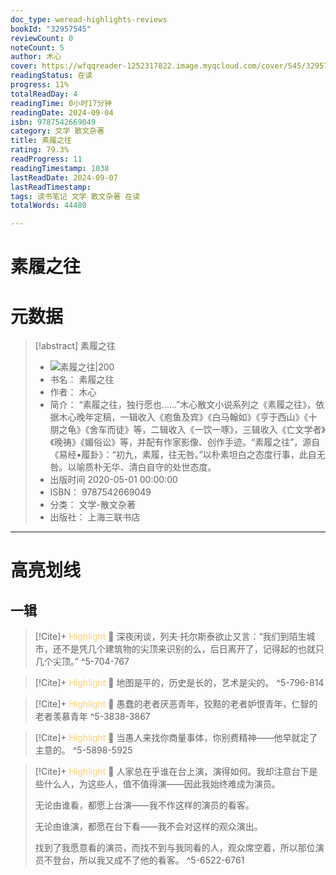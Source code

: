 ```yaml
---
doc_type: weread-highlights-reviews
bookId: "32957545"
reviewCount: 0
noteCount: 5
author: 木心
cover: https://wfqqreader-1252317822.image.myqcloud.com/cover/545/32957545/t7_32957545.jpg
readingStatus: 在读
progress: 11%
totalReadDay: 4
readingTime: 0小时17分钟
readingDate: 2024-09-04
isbn: 9787542669049
category: 文学 散文杂著
title: 素履之往
rating: 79.3%
readProgress: 11
readingTimestamp: 1038
lastReadDate: 2024-09-07
lastReadTimestamp: 
tags: 读书笔记 文学 散文杂著 在读
totalWords: 44480

---
```


# 素履之往

# 元数据
> [!abstract] 素履之往
> - ![ 素履之往|200](https://wfqqreader-1252317822.image.myqcloud.com/cover/545/32957545/t7_32957545.jpg)
> - 书名： 素履之往
> - 作者： 木心
> - 简介： “素履之往，独行愿也……”木心散文小说系列之《素履之往》，依据木心晚年定稿，一辑收入《庖鱼及宾》《白马翰如》《亨于西山》《十朋之龟》《舍车而徒》等，二辑收入《一饮一啄》，三辑收入《亡文学者》《晚祷》《媚俗讼》等，并配有作家影像、创作手迹。“素履之往”，源自《易经•履卦》：“初九，素履，往无咎。”以朴素坦白之态度行事，此自无咎。以喻质朴无华、清白自守的处世态度。
> - 出版时间 2020-05-01 00:00:00
> - ISBN： 9787542669049
> - 分类： 文学-散文杂著
> - 出版社： 上海三联书店



---

# 高亮划线

## 一辑

> [!Cite]+ <span style="color: #ffce78;">Highlight</span>
> 📌 深夜闲谈，列夫·托尔斯泰欲止又言：“我们到陌生城市，还不是凭几个建筑物的尖顶来识别的么，后日离开了，记得起的也就只几个尖顶。”
> ^5-704-767

> [!Cite]+ <span style="color: #ffce78;">Highlight</span>
> 📌 地图是平的，历史是长的，艺术是尖的。
> ^5-796-814

> [!Cite]+ <span style="color: #ffce78;">Highlight</span>
> 📌 愚蠢的老者厌恶青年，狡黠的老者妒恨青年，仁智的老者羡慕青年
> ^5-3838-3867

> [!Cite]+ <span style="color: #ffce78;">Highlight</span>
> 📌 当愚人来找你商量事体，你别费精神——他早就定了主意的。
> ^5-5898-5925

> [!Cite]+ <span style="color: #ffce78;">Highlight</span>
> 📌 人家总在乎谁在台上演，演得如何。我却注意台下是些什么人，为这些人，值不值得演——因此我始终难成为演员。
>
>无论由谁看，都愿上台演——我不作这样的演员的看客。
>
>无论由谁演，都愿在台下看——我不会对这样的观众演出。
>
>找到了我愿意看的演员，而找不到与我同看的人，观众席空着，所以那位演员不登台，所以我又成不了他的看客。
> ^5-6522-6761


